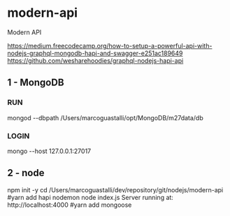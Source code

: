 # modern-api
Modern API

https://medium.freecodecamp.org/how-to-setup-a-powerful-api-with-nodejs-graphql-mongodb-hapi-and-swagger-e251ac189649
https://github.com/wesharehoodies/graphql-nodejs-hapi-api

## 1 - MongoDB
### RUN
mongod --dbpath /Users/marcoguastalli/opt/MongoDB/m27data/db
### LOGIN
mongo --host 127.0.0.1:27017

## 2 - node
npm init -y
cd /Users/marcoguastalli/dev/repository/git/nodejs/modern-api
#yarn add hapi nodemon
node index.js
Server running at: http://localhost:4000
#yarn add mongoose